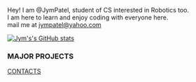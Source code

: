Hey! I am @JymPatel, student of CS interested in Robotics too.  
I am here to learn and enjoy coding with everyone here.  
mail me at jympatel@yahoo.com

[![Jym's's GitHub stats](https://github-readme-stats.vercel.app/api?username=JymPatel)](https://github.com/JymPatel/github-readme-stats)

### MAJOR PROJECTS
[CONTACTS](/programs/contacts.md)
